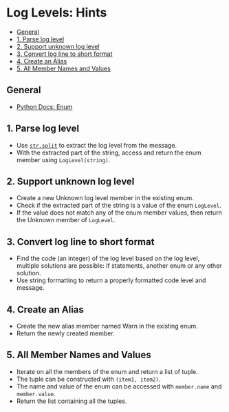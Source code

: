 # Log Levels: Hints

- [General](#general)
- [1. Parse log level](#1-parse-log-level)
- [2. Support unknown log level](#2-support-unknown-log-level)
- [3. Convert log line to short format](#3-convert-log-line-to-short-format)
- [4. Create an Alias](#4-create-an-alias)
- [5. All Member Names and Values](#5-all-member-names-and-values)

## General

- [Python Docs: Enum](https://docs.python.org/3/library/enum.html)

## 1. Parse log level

- Use [`str.split`](https://www.w3schools.com/python/ref_string_split.asp) to
  extract the log level from the message.
- With the extracted part of the string, access and return the enum member using
  `LogLevel(string)`.

## 2. Support unknown log level

- Create a new Unknown log level member in the existing enum.
- Check if the extracted part of the string is a value of the enum `LogLevel`.
- If the value does not match any of the enum member values, then return the
  Unknown member of `LogLevel`.

## 3. Convert log line to short format

- Find the code (an integer) of the log level based on the log level, multiple
  solutions are possible: if statements, another enum or any other solution.
- Use string formatting to return a properly formatted code level and message.

## 4. Create an Alias

- Create the new alias member named Warn in the existing enum.
- Return the newly created member.

## 5. All Member Names and Values

- Iterate on all the members of the enum and return a list of tuple.
- The tuple can be constructed with `(item1, item2)`.
- The name and value of the enum can be accessed with `member.name` and
  `member.value`.
- Return the list containing all the tuples.
